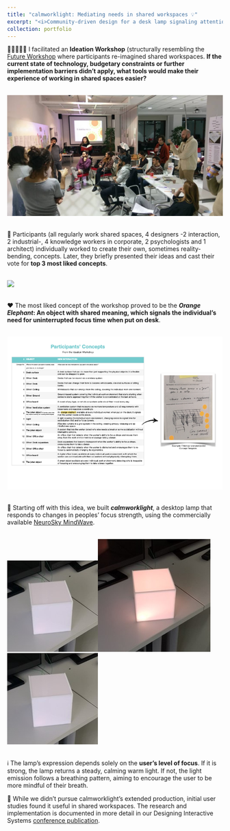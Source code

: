 ```yaml
---
title: "calmworklight: Mediating needs in shared workspaces 💡"
excerpt: "<i>Community-driven design for a desk lamp signaling attention</i><br/><img src='/images/calmworklight-user-2.png'>"
collection: portfolio
---
```


🧑🏻‍🤝‍🧑🏿 I facilitated an <b>Ideation Workshop</b> (structurally resembling the [Future Workshop](https://participedia.net/method/4796) where participants re-imagined shared workspaces. <b>If the current state of technology, budgetary constraints or further implementation barriers didn’t apply, what tools would make their experience of working in shared spaces easier?</b>

<br/><img src='/images/calmworklight-workshop.png'>

<br/>🎤 Participants (all regularly work shared spaces, 4 designers -2 interaction, 2 industrial-, 4 knowledge workers in corporate, 2 psychologists and 1 architect) individually worked to create their own, sometimes reality-bending, concepts. Later, they briefly presented their ideas and cast their vote for <b>top 3 most liked concepts</b>.

<br/><img src='/images/calmworklight-concepts-on-wall.png'>

<br/>❤ The most liked concept of the workshop proved to be the <b><i>Orange Elephant</i>: An object with shared meaning, which signals the individual’s need for uninterrupted focus time when put on desk</b>.

<br/><img src='/images/calmworklight-list.png'>

<br/>🧠 Starting off with this idea, we built <b><i>calmworklight</i></b>, a desktop lamp that responds to changes in peoples’ focus strength, using the commercially available [NeuroSky MindWave](https://store.neurosky.com/pages/mindwave). 

<br/><img src='/images/calmworklight-4.png'><img src='/images/calmworklight-2.png'><img src='/images/calmworklight-4.png'>

<br/>ℹ️ The lamp’s expression depends solely on the <b>user’s level of focus</b>. If it is strong, the lamp returns a steady, calming warm light. If not, the light emission follows a breathing pattern, aiming to encourage the user to be more mindful of their breath. 

📝 While we didn’t pursue calmworklight’s extended production, initial user studies found it useful in shared workspaces. The research and implementation is documented in more detail in our Designing Interactive Systems [conference publication](http://gulcest.github.io/files/turan-2019.pdf). 
